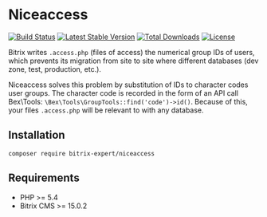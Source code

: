 # Niceaccess

[![Build Status](https://travis-ci.org/bitrix-expert/niceaccess.svg)](https://travis-ci.org/bitrix-expert/niceaccess)
[![Latest Stable Version](https://poser.pugx.org/bitrix-expert/niceaccess/v/stable)](https://packagist.org/packages/bitrix-expert/niceaccess) 
[![Total Downloads](https://poser.pugx.org/bitrix-expert/niceaccess/downloads)](https://packagist.org/packages/bitrix-expert/niceaccess) 
[![License](https://poser.pugx.org/bitrix-expert/niceaccess/license)](https://packagist.org/packages/bitrix-expert/niceaccess)

Bitrix writes `.access.php` (files of access) the numerical group IDs of users, which prevents its migration from site 
to site where different databases (dev zone, test, production, etc.).

Niceaccess solves this problem by substitution of IDs to character codes user groups. The character code is recorded 
in the form of an API call Bex\Tools: `\Bex\Tools\GroupTools::find('code')->id()`. Because of this, your files 
`.access.php` will be relevant to with any database.

## Installation

```
composer require bitrix-expert/niceaccess
```

## Requirements

* PHP >= 5.4
* Bitrix CMS >= 15.0.2